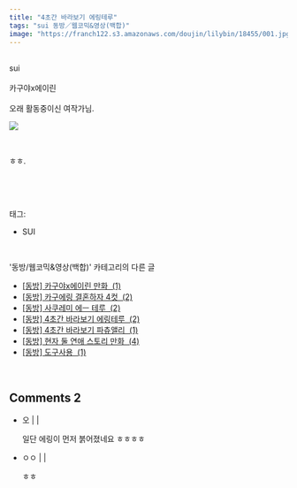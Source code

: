 ```yaml
---
title: "4초간 바라보기 에링테루"
tags: "sui 동방／웹코믹&영상(백합)"
image: "https://franch122.s3.amazonaws.com/doujin/lilybin/18455/001.jpg"
---
```

<div class="article">
<div class="area_view">
<div style="text-align: left;"><br/></div><div style="text-align: left;">sui</div><div style="text-align: left;"><br/></div><div style="text-align: left;">카구야x에이린</div><div style="text-align: left;"><br/></div><div style="text-align: left;">오래 활동중이신 여작가님.<br/><p style="text-align: left;"><span class="imageblock" style="display: inline-block; width: 100%; height: auto; max-width: 100%;"><img src="{{ site.imgserver4 }}/lilybin/18455/001.jpg"/></span></p><p style="text-align: left;"><br/></p><p style="text-align: left;">ㅎㅎ.</p></div><p><br/></p>
</div></div><br/>
<div class="tagTrail">
<p>태그: </p>
<ul>
<li>SUI</li>
</ul>
</div><br/>
<div class="another">
<p>'동방/웹코믹&amp;영상(백합)' 카테고리의 다른 글</p>
<ul>
<li><a href="/lilybin_18471">
[동방] 카구야x에이린 만화  (1)
</a></li>
<li><a href="/lilybin_18453">
[동방] 카구에링 결혼하자 4컷  (2)
</a></li>
<li><a href="/lilybin_18482">
[동방] 사쿠레미 에ㅡ 테루  (2)
</a></li>
<li><a href="/lilybin_18455">
[동방] 4초간 바라보기 에링테루  (2)
</a></li>
<li><a href="/lilybin_18454">
[동방] 4초간 바라보기 파츄앨리  (1)
</a></li>
<li><a href="/lilybin_18609">
[동방] 현자 둘 연애 스토리 만화  (4)
</a></li>
<li><a href="/lilybin_18562">
[동방] 도구사용  (1)
</a></li>
</ul>
</div><br/>
<div class="comment">
<h2 class="bold">Comments <span id="commentCount18455">2</span></h2>
<div style="clear:both;">
<div id="entry18455Comment" style="display:block">
<ul class="list_reply">
<li class="rp_general" id="comment14958946">
<div class="post-comment">
<div>
<span>
<i class="fa fa-user"></i>오 |
                                |
                               
</span>
<p>일단 에링이 먼저 붉어졌네요 ㅎㅎㅎㅎ</p>

</div>
</div>
</li>
<li class="rp_general" id="comment14962360">
<div class="post-comment">
<div>
<span>
<i class="fa fa-user"></i>ㅇㅇ |
                                |
                               
</span>
<p>ㅎㅎ</p>

</div>
</div>
</li>
</ul>
</div>
</div>
</div><br/>
<br/>
<p id="refer"></p>
<br/>

